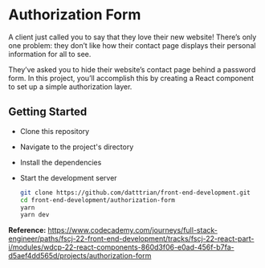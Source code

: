 # Authorization Form

A client just called you to say that they love their new website! There’s only one problem: they don’t like how their contact page displays their personal information for all to see.

They’ve asked you to hide their website’s contact page behind a password form. In this project, you’ll accomplish this by creating a React component to set up a simple authorization layer.

## Getting Started

- Clone this repository
- Navigate to the project's directory
- Install the dependencies
- Start the development server

   ``` bash
   git clone https://github.com/datttrian/front-end-development.git
   cd front-end-development/authorization-form
   yarn
   yarn dev
   ```

**Reference:** https://www.codecademy.com/journeys/full-stack-engineer/paths/fscj-22-front-end-development/tracks/fscj-22-react-part-i/modules/wdcp-22-react-components-860d3f06-e0ad-456f-b7fa-d5aef4dd565d/projects/authorization-form
